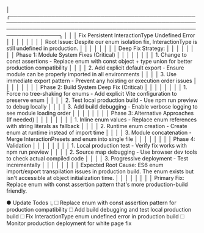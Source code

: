│ ╭───────────────────────────────────────────────────────────────────────────────────────────────────────────────────────────────────────────────────────────────────╮ │
│ │ Fix Persistent InteractionType Undefined Error                                                                                                                    │ │
│ │                                                                                                                                                                   │ │
│ │ Root Issue: Despite our enum isolation fix, InteractionType is still undefined in production.                                                                     │ │
│ │                                                                                                                                                                   │ │
│ │ Deep Fix Strategy:                                                                                                                                                │ │
│ │                                                                                                                                                                   │ │
│ │ Phase 1: Module System Fixes (Critical)                                                                                                                           │ │
│ │                                                                                                                                                                   │ │
│ │ 1. Change to const assertions - Replace enum with const object + type union for better production compatibility                                                   │ │
│ │ 2. Add explicit default export - Ensure module can be properly imported in all environments                                                                       │ │
│ │ 3. Use immediate export pattern - Prevent any hoisting or execution order issues                                                                                  │ │
│ │                                                                                                                                                                   │ │
│ │ Phase 2: Build System Deep Fix (Critical)                                                                                                                         │ │
│ │                                                                                                                                                                   │ │
│ │ 1. Force no tree-shaking for enums - Add explicit Vite configuration to preserve enum                                                                             │ │
│ │ 2. Test local production build - Use npm run preview to debug locally                                                                                             │ │
│ │ 3. Add build debugging - Enable verbose logging to see module loading order                                                                                       │ │
│ │                                                                                                                                                                   │ │
│ │ Phase 3: Alternative Approaches (If needed)                                                                                                                       │ │
│ │                                                                                                                                                                   │ │
│ │ 1. Inline enum values - Replace enum references with string literals as fallback                                                                                  │ │
│ │ 2. Runtime enum creation - Create enum at runtime instead of import time                                                                                          │ │
│ │ 3. Module concatenation - Merge InteractionPresets and enum into single file                                                                                      │ │
│ │                                                                                                                                                                   │ │
│ │ Phase 4: Validation                                                                                                                                               │ │
│ │                                                                                                                                                                   │ │
│ │ 1. Local production test - Verify fix works with npm run preview                                                                                                  │ │
│ │ 2. Source map debugging - Use browser dev tools to check actual compiled code                                                                                     │ │
│ │ 3. Progressive deployment - Test incrementally                                                                                                                    │ │
│ │                                                                                                                                                                   │ │
│ │ Expected Root Cause: ES6 enum import/export transpilation issues in production build. The enum exists but isn't accessible at object initialization time.         │ │
│ │                                                                                                                                                                   │ │
│ │ Primary Fix: Replace enum with const assertion pattern that's more production-build friendly.    


● Update Todos
  ⎿  ☐ Replace enum with const assertion pattern for production compatibility
     ☐ Add build debugging and test local production build
     ☐ Fix InteractionType enum undefined error in production build
     ☐ Monitor production deployment for white page fix